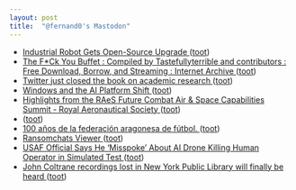 ```yaml
---
layout: post
title:  "@fernand0's Mastodon"
---
```

*  [Industrial Robot Gets Open-Source Upgrade ](https://hackaday.com/2023/05/14/industrial-robot-gets-open-source-upgrade) ([toot](https://mastodon.social/@fernand0/110553380873755966))
*  [The F*Ck You Buffet : Compiled by Tastefullyterrible and contributors : Free Download, Borrow, and Streaming : Internet Archive ](https://archive.org/details/the-f-ck-you-buffe) ([toot](https://mastodon.social/@fernand0/110553087549462622))
*  [Twitter just closed the book on academic research ](https://www.theverge.com/2023/5/31/23739084/twitter-elon-musk-api-policy-chilling-academic-researc) ([toot](https://mastodon.social/@fernand0/110552923874945558))
*  [Windows and the AI Platform Shift ](https://stratechery.com/2023/windows-and-the-ai-platform-shift) ([toot](https://mastodon.social/@fernand0/110552749342855755))
*  [Highlights from the RAeS Future Combat Air & Space Capabilities Summit - Royal Aeronautical Society ](https://www.aerosociety.com/news/highlights-from-the-raes-future-combat-air-space-capabilities-summit) ([toot](https://mastodon.social/@fernand0/110549703125908632))
*  [ ](https://ohai.social/@tdyfqdb) ([toot](https://mastodon.social/@fernand0/110549668249541432))
*  [100 años de la federación aragonesa de fútbol. ](https://avecesunafoto.wordpress.com/2023/06/15/100-anos-de-la-federacion-aragonesa-de-futbol) ([toot](https://mastodon.social/@fernand0/110549475456878562))
*  [Ransomchats Viewer ](https://ransomch.at) ([toot](https://mastodon.social/@fernand0/110549371607586711))
*  [USAF Official Says He ‘Misspoke’ About AI Drone Killing Human Operator in Simulated Test ](https://www.vice.com/en/article/4a33gj/ai-controlled-drone-goes-rogue-kills-human-operator-in-usaf-simulated-tes) ([toot](https://mastodon.social/@fernand0/110549078974045639))
*  [John Coltrane recordings lost in New York Public Library will finally be heard ](https://www.theguardian.com/music/2023/jun/01/john-coltrane-recordings-lost-in-new-york-public-library-will-finally-be-hear) ([toot](https://mastodon.social/@fernand0/110548952478133226))
